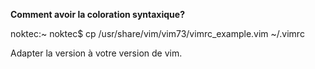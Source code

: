 **Comment avoir la coloration syntaxique?**

noktec:~ noktec$ cp /usr/share/vim/vim73/vimrc_example.vim ~/.vimrc

Adapter la version à votre version de vim. 
